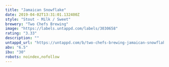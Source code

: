 ```yaml
---
title: "Jamaican Snowflake"
date: 2019-04-02T13:31:01.132400Z
style: "Stout - Milk / Sweet"
brewery: "Two Chefs Brewing"
image: "https://labels.untappd.com/labels/3030658"
rating: "3.33"
description: ""
untappd_url: "https://untappd.com/b/two-chefs-brewing-jamaican-snowflake/3030658"
abv: "6.5"
ibu: "30"
robots: noindex,nofollow
---
```

